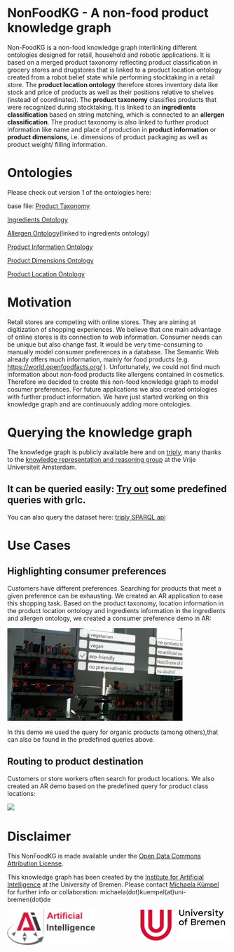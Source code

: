 
# NonFoodKG - A non-food product knowledge graph

Non-FoodKG is a non-food knowledge graph interlinking different ontologies designed for retail, household and robotic applications. It is based on a merged product taxonomy reflecting product classification in grocery stores and drugstores that is linked to a product location ontology created from a robot belief state while performing stocktaking in a retail store. The <b>product location ontology</b> therefore stores inventory data like stock and price of products as well as their positions relative to shelves (instead of coordinates). The <b>product taxonomy</b> classifies products that were recognized during stocktaking. It is linked to an <b>ingredients classification</b> based on string matching, which is connected to an <b>allergen classification</b>. The product taxonomy is also linked to further product information like name and place of production in <b>product information</b> or <b>product dimensions</b>, i.e. dimensions of product packaging as well as product weight/ filling information. 

# Ontologies

Please check out version 1 of the ontologies here:

base file: <a href="https://raw.githubusercontent.com/K4R-IAI/AllIn-NonFoodKG/master/WebGraph/ProductTaxonomy.owl">Product Taxonomy</a>

<a href="https://raw.githubusercontent.com/K4R-IAI/AllIn-NonFoodKG/master/WebGraph/Ingredients.owl">Ingredients Ontology</a>

<a href="https://raw.githubusercontent.com/K4R-IAI/AllIn-NonFoodKG/master/WebGraph/Allergen.owl">Allergen Ontology</a>(linked to ingredients ontology)

<a href="https://raw.githubusercontent.com/K4R-IAI/AllIn-NonFoodKG/master/WebGraph/ProductInfo.owl">Product Information Ontology</a>

<a href="https://raw.githubusercontent.com/K4R-IAI/AllIn-NonFoodKG/master/WebGraph/ProductDimensions.owl">Product Dimensions Ontology</a>

<a href="https://raw.githubusercontent.com/K4R-IAI/AllIn-NonFoodKG/master/WebGraph/ProductToShelf.owl">Product Location Ontology</a>

# Motivation

Retail stores are competing with online stores. They are aiming at digitization of shopping experiences. We believe that one main advantage of online stores is its connection to web information. Consumer needs can be unique but also change fast. It would be very time-consuming to manually model consumer preferences in a database. The Semantic Web already offers much information, mainly for food products (e.g. https://world.openfoodfacts.org/ ). Unfortunately, we could not find much information about non-food products like allergens contained in cosmetics. Therefore we decided to create this non-food knowledge graph to model cosumer preferences. For future applications we also created ontologies with further product information.
We have just started working on this knowledge graph and are continuously adding more ontologies.

# Querying the knowledge graph

The knowledge graph is publicly available here and on <a href="https://triply.cc/">triply</a>, many thanks to the <a href="https://krr.cs.vu.nl/">knowledge representation and reasoning group</a> at the Vrije Universiteit Amsterdam.

<h2>It can be queried easily: <a href="http://grlc.io/api/K4R-IAI/NonFoodKG/SPARQLfiles/"><b>Try out</b></a> some predefined queries with grlc.</h2>

You can also query the dataset here: <a href="https://api.krr.triply.cc/datasets/mkumpel/NonFoodKG/services/NonFoodKG/sparql">triply SPARQL api</a>

# Use Cases

<h2>Highlighting consumer preferences</h2>

Customers have different preferences. Searching for products that meet a given preference can be exhausting. We created an AR application to ease this shopping task.
Based on the product taxonomy, location information in the product location ontology and ingredients information in the ingredients and allergen ontology, we created a consumer preference demo in AR:

<img src="UseCaseImg/HoloPreference.jpg" width="400"/>

In this demo we used the query for organic products (among others),that can also be found in the predefined queries above.

<h2>Routing to product destination</h2>

Customers or store workers often search for product locations. We also created an AR demo based on the predefined query for product class locations:

<img src="UseCaseImg/Routing.png" width="200"/>

# Disclaimer

This NonFoodKG is made available under the <a href="http://opendatacommons.org/licenses/by/1.0/">Open Data Commons Attribution License</a>.


This knowledge graph has been created by the <a href="https://ai.uni-bremen.de/">Institute for Artificial Intelligence</a> at the University of Bremen. Please contact <a href="https://ai.uni-bremen.de/team/michaela_k%C3%BCmpel">Michaela Kümpel</a> for further info or collaboration: michaela(dot)kuempel(at)uni-bremen(dot)de

<img src="UseCaseImg/ai_logo.png" width="200"/><img align=right src="UseCaseImg/university_new.png" width="200"/>
